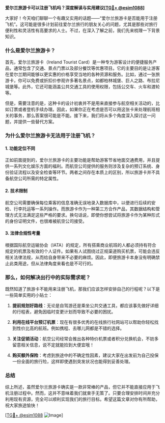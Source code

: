 **爱尔兰旅游卡可以注册飞机吗？深度解读与实用建议[[TG💪+ @esim1088](https://t.me/s/esim1088)]**

大家好！今天咱们聊聊一个有趣又实用的话题——“爱尔兰旅游卡是否能用于注册飞机”。这可能是很多计划前往爱尔兰旅行的朋友关心的问题，尤其是那些对旅行便利性和灵活性有高要求的人士。不过，在深入了解之前，我们先来梳理一下背景知识。

### 什么是爱尔兰旅游卡？

首先，爱尔兰旅游卡（Ireland Tourist Card）是一种专为游客设计的便捷服务产品，通常包含了交通、景点门票以及部分餐饮等优惠项目。它的主要目的是让游客在爱尔兰期间能够以更实惠的价格享受当地的各种资源和服务。比如，通过一张旅游卡，你可以免费或折扣价参观许多著名景点，如都柏林城堡、巨人之路、布拉尼城堡等。此外，它还可能涵盖公共交通工具的使用权限，包括公交车、火车和渡轮等。

但是，需要注意的是，这种卡的设计初衷并不是用来直接参与航空相关活动的，比如订票或者登机手续办理。因此，如果你正在考虑是否可以用这张卡来处理航班相关的事务，那么答案很可能是不能。接下来，我们将从多个角度深入探讨这一问题，并提供一些替代方案。

### 为什么爱尔兰旅游卡无法用于注册飞机？

#### 1. 功能定位不同

正如前面提到的，爱尔兰旅游卡的主要功能是帮助游客节省地面交通费用，并且提供一系列文化娱乐方面的福利。而航空公司提供的服务则涉及复杂的预订系统、身份验证流程以及安全检查等环节。两者之间存在本质上的区别，所以旅游卡并不具备航空公司所需的特定属性。

#### 2. 技术限制

航空公司需要确保每位乘客的信息准确无误地录入数据库中，以便进行后续的安检、行李托运等一系列操作。而旅游卡作为一种第三方合作产品，其数据结构和管理方式无法满足这些严格的要求。换句话说，即使你想尝试将旅游卡作为某种形式的身份证明文件，也很难被航空公司接受。

#### 3. 法律合规性考量

根据国际航空运输协会（IATA）的规定，所有搭乘商业航班的人都必须持有符合规定的机票及有效的个人证件。如果有人试图绕过正规渠道购买机票，可能会违反相关法律法规，从而给自身带来不必要的麻烦。因此，即便旅游卡本身没有明确禁止此类用途，但从法律角度来看也是不可行的。

### 那么，如何解决出行中的实际需求呢？

既然知道了旅游卡不能用来注册飞机，那我们应该怎样安排自己的行程呢？以下是一些简单实用的小贴士：

1. **提前规划好路线**：无论是自驾游还是乘坐公共交通工具，都应该事先做好详细的行程表，避免因临时变更计划而导致不必要的困扰。
   
2. **利用在线平台预订机票**：现在有很多优秀的在线旅行社网站可以帮助你轻松找到性价比高的航班。例如携程、去哪儿网都是不错的选择。

3. **关注促销活动**：航空公司经常会推出各种特价机票或者积分兑换机会，不妨多留意相关信息，说不定就能捡到大便宜哦！

4. **购买额外保险**：考虑到旅途中的不确定性因素，建议大家在出发前为自己投保一份全面的旅行险，这样即使遇到突发状况也能得到妥善处理。

### 总结

综上所述，虽然爱尔兰旅游卡确实是一款非常棒的产品，但它并不能直接应用于飞机注册过程中。然而，这并不意味着我们就束手无策了。只要合理安排时间并充分利用现有资源，完全可以顺利实现我们的旅行目标。希望这篇文章对你有所帮助，祝大家旅途愉快！

[[TG💪+ @esim1088](https://t.me/s/esim1088) ![Image](https://i.postimg.cc/4NQfJmqS/Snipaste-2025-05-13-00-14-12.png)]